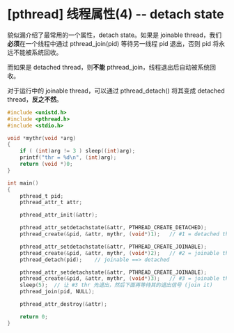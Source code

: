 # [pthread] 线程属性(4) -- detach state

貌似漏介绍了最常用的一个属性，detach state。如果是 joinable thread，我们**必须**在一个线程中通过 pthread_join(pid) 等待另一线程 pid 退出，否则 pid 将永远不能被系统回收。

而如果是 detached thread，则**不能** pthread_join，线程退出后自动被系统回收。

对于运行中的 joinable thread，可以通过 pthread_detach() 将其变成 detached thread，**反之不然**。

```C
#include <unistd.h>
#include <pthread.h>
#include <stdio.h>

void *mythr(void *arg)
{
    if ( (int)arg != 3 ) sleep((int)arg);
    printf("thr = %d\n", (int)arg);
    return (void *)0;
}

int main()
{
    pthread_t pid;
    pthread_attr_t attr;

    pthread_attr_init(&attr);

    pthread_attr_setdetachstate(&attr, PTHREAD_CREATE_DETACHED);
    pthread_create(&pid, &attr, mythr, (void*)1);   // #1 = detached thread

    pthread_attr_setdetachstate(&attr, PTHREAD_CREATE_JOINABLE);
    pthread_create(&pid, &attr, mythr, (void*)2);   // #2 = joinable thread
    pthread_detach(pid);    // joinable ==> detached

    pthread_attr_setdetachstate(&attr, PTHREAD_CREATE_JOINABLE);
    pthread_create(&pid, &attr, mythr, (void*)3);   // #3 = joinable thread
    sleep(5);  // 让 #3 thr 先退出，然后下面再等待其的退出信号 (join it)
    pthread_join(pid, NULL);

    pthread_attr_destroy(&attr);

    return 0;
}
```

